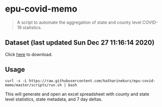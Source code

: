 # epu-covid-memo

> A script to automate the aggregation of state and county level COVID-19 statistics.

<!-- tmpl start -->

## Dataset (last updated Sun Dec 27 11:16:14 2020)

Click [here](https://covid-artifacts.s3.amazonaws.com/records/2020-12-27-111613-covid_artifact.xls) to download.

<!-- tmpl end -->

## Usage

```
curl -s -L https://raw.githubusercontent.com/katharinekurz/epu-covid-memo/master/scripts/run.sh | bash
```

This will generate and open an excel spreadsheet with county and state level statistics, state metadata, and 7 day deltas.